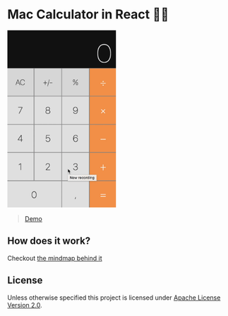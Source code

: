 # Mac Calculator in React 🔢🤓

<img src='./mac-calculator-demo.gif' height='400px'/>

> [Demo](https://rlyk7w975o.codesandbox.io/)

## How does it work? 
Checkout [the mindmap behind it](http://jsfiddle.net/siffogh/ckbkt48m/show/)

## License
Unless otherwise specified this project is licensed under [Apache License Version 2.0](./LICENSE).
